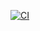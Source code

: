 [![CI](https://github.com/<your-org>/AI-CMS-Enterprise/actions/workflows/ci.yml/badge.svg)](https://github.com/<your-org>/AI-CMS-Enterprise/actions/workflows/ci.yml)
